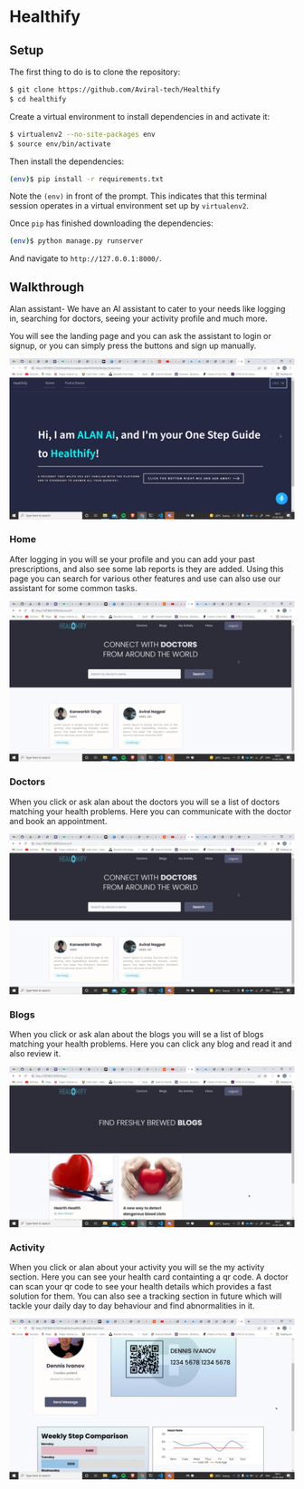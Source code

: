 # Healthify

## Setup

The first thing to do is to clone the repository:

```sh
$ git clone https://github.com/Aviral-tech/Healthify
$ cd healthify
```

Create a virtual environment to install dependencies in and activate it:

```sh
$ virtualenv2 --no-site-packages env
$ source env/bin/activate
```

Then install the dependencies:

```sh
(env)$ pip install -r requirements.txt
```
Note the `(env)` in front of the prompt. This indicates that this terminal
session operates in a virtual environment set up by `virtualenv2`.

Once `pip` has finished downloading the dependencies:
```sh
(env)$ python manage.py runserver
```
And navigate to `http://127.0.0.1:8000/`.

## Walkthrough
Alan assistant- We have an AI assistant to cater to your needs like logging in, searching for doctors, seeing your activity profile and much more.

You will see the landing page and you can ask the assistant to login or signup, or you can simply press the buttons and sign up manually. 

![plot](./ReadmeImages/Alan.png.jpeg)

### Home

After logging in you will se your profile and you can add your past prescriptions, and also see some lab reports is they are added. Using this page you can search for various other features
and use can also use our assistant for some common tasks.

![plot](./ReadmeImages/Doctors.png.jpeg)

### Doctors

When you click or ask alan about the doctors you will se a list of doctors matching your health problems. Here you can communicate with the doctor and book an appointment.



![plot](./ReadmeImages/Doctors.png.jpeg)

### Blogs

When you click or ask alan about the blogs you will se a list of blogs matching your health problems. Here you can click any blog and read it and also review it.

![plot](./ReadmeImages/Blogs.png.jpeg)

### Activity

When you click or alan about your activity you will se the my activity section. Here you can see your health card containting a qr code. A doctor can scan your qr code to see 
your health details which provides a fast solution for them. You can also see a tracking section in future which will tackle your daily day to day behaviour and find abnormalities in it.

![plot](./ReadmeImages/Acitivity.png.jpeg)


